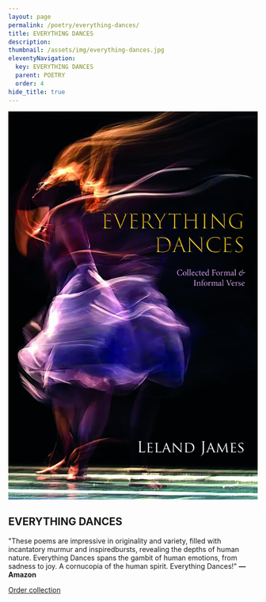 ```yaml
---
layout: page
permalink: /poetry/everything-dances/
title: EVERYTHING DANCES
description: 
thumbnail: /assets/img/everything-dances.jpg
eleventyNavigation:
  key: EVERYTHING DANCES
  parent: POETRY
  order: 4
hide_title: true
---
```


<div class="container">
  <div class="image-container">
    <img src="/assets/img/everything-dances.jpg" alt="Everything Dances cover">
  </div>
  <div class="text-container">
    <h2>EVERYTHING DANCES</h2>
    <p>"These poems are impressive in originality and variety, filled with incantatory murmur and inspiredbursts, revealing the depths of human nature. Everything Dances spans the gambit of human emotions, from sadness to joy. A cornucopia of the human spirit. Everything Dances!" <strong>—Amazon</strong></p>
    <p><a href="https://www.amazon.com/Everything-Dances-collection-formal-informal/dp/8119654811">Order collection</a></p>
  </div>
</div>
